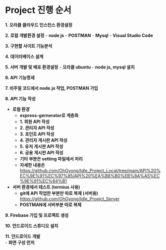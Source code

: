 # Project 진행 순서

**1. 오라클 클라우드 인스턴스 환경설정**

**2. 로컬 개발환경 설정**
    - **node js**
    - **POSTMAN**
    - **Mysql**
    - **Visual Studio Code**

**3. 구현할 사이트 기능분석**

**4. 데이터베이스 설계**

**5. 서버 개발 및 배포 환경설정**
    - **오라클 ubuntu**
        - **node js, mysql 설치**

**6. API 기능명세** 

**7. 비주얼 코드에서 node.js 작업, POSTMAN 가입**

**8. API 기능 작성** </br>
- **로컬 환경**
    - **express-gernerator로 계층화**
    - **1. 회원 API 작성**
    - **2. 관리자 API 작성**
    - **3. 포인트 API 작성**
    - **4. 관리자 게시판 API 작성**
    - **5. 유저 게시판 API 작성**
    - **6. 공용 게시판 API 작성**
    - **기타 부분은 setting 파일에서 처리**
    - **자세한 내용은** https://github.com/OhGyong/Idle_Project_Local/tree/main/API%20%EC%9E%91%EC%97%85/API%20%EA%B8%B0%EB%8A%A5%EC%9E%91%EC%84%B1 </br>
- **서버 환경에서 테스트 (termius 사용)**
    - **git에 API 작업한 부분만 따로 복제 (서버용)** https://github.com/OhGyong/Idle_Proejct_Server
    - **POSTMAN에 서버부분 따로 복제**

**9. Firebase 가입 및 프로젝트 생성**

**10. 안드로이드 스튜디오 설치**

**11. 안드로이드 개발**</br>
    - **화면 구성 먼저**

